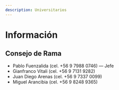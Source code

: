 ```yaml
---
description: Universitarios
---
```


# Información

## Consejo de Rama

* Pablo Fuenzalida \(cel. +56 9 7988 0746\) — Jefe
* Gianfranco Vitali \(cel. +56 9 7131 9282\)
* Juan Diego Arenas \(cel. +56 9 7337 0099\)
* Miguel Arancibia \(cel. +56 9 8248 9365\)

